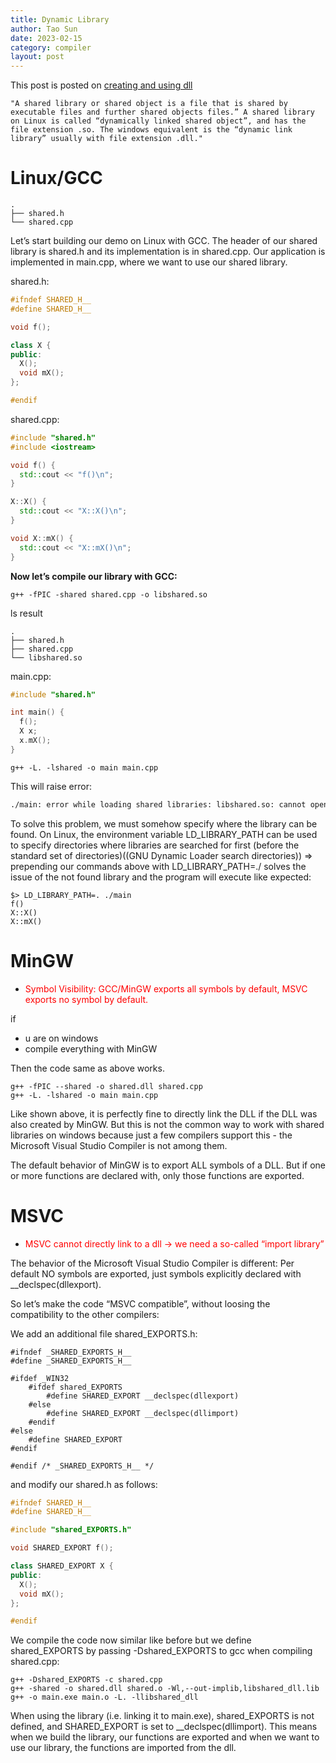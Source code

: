 ```yaml
---
title: Dynamic Library
author: Tao Sun
date: 2023-02-15
category: compiler
layout: post
---
```


This post is posted on [creating and using dll](https://gernotklingler.com/blog/creating-using-shared-libraries-different-compilers-different-operating-systems/)

```
"A shared library or shared object is a file that is shared by executable files and further shared objects files.” A shared library on Linux is called “dynamically linked shared object”, and has the file extension .so. The windows equivalent is the “dynamic link library” usually with file extension .dll."
```

# Linux/GCC
```
.
├── shared.h
└── shared.cpp
```

Let’s start building our demo on Linux with GCC. The header of our shared library is shared.h and its implementation is in shared.cpp. Our application is implemented in main.cpp, where we want to use our shared library.

shared.h:
```cpp
#ifndef SHARED_H__
#define SHARED_H__

void f();

class X {
public:
  X();
  void mX();
};

#endif
```

shared.cpp:
```cpp
#include "shared.h"
#include <iostream>

void f() {
  std::cout << "f()\n";
}

X::X() {
  std::cout << "X::X()\n";
}

void X::mX() {
  std::cout << "X::mX()\n";
}
```
**Now let’s compile our library with GCC:**

```
g++ -fPIC -shared shared.cpp -o libshared.so
```
ls result
```
.
├── shared.h
├── shared.cpp
└── libshared.so
```

main.cpp:
```cpp
#include "shared.h"

int main() {
  f();
  X x;
  x.mX();
}
```
```
g++ -L. -lshared -o main main.cpp
```

This will raise error: 
```bat
./main: error while loading shared libraries: libshared.so: cannot open shared object file: No such file or directory
```
To solve this problem, we must somehow specify where the library can be found. On Linux, the environment variable LD_LIBRARY_PATH can be used to specify directories where libraries are searched for first (before the standard set of directories)((GNU Dynamic Loader search directories)) => prepending our commands above with LD_LIBRARY_PATH=./ solves the issue of the not found library and the program will execute like expected:
```
$> LD_LIBRARY_PATH=. ./main
f()
X::X()
X::mX()
```

# MinGW
- <font color=red>Symbol Visibility: GCC/MinGW exports all symbols by default, MSVC exports no symbol by default.</font>

if
- u are on windows
- compile everything with MinGW 

Then the code same as above works.
```
g++ -fPIC --shared -o shared.dll shared.cpp
g++ -L. -lshared -o main main.cpp
```
Like shown above, it is perfectly fine to 
directly link the DLL if the DLL was also created by MinGW. But this is not the common way to work with shared libraries on windows because just a few compilers support this - the Microsoft Visual Studio Compiler is not among them.

The default behavior of MinGW is to export ALL symbols of a DLL. But if one or more functions are declared with, only those functions are exported.

# MSVC
- <font color=red> MSVC cannot directly link to a dll -> we need a so-called “import library”</font> 

The behavior of the Microsoft Visual Studio Compiler is different: Per default NO symbols are exported, just symbols explicitly declared with __declspec(dllexport).

So let’s make the code “MSVC compatible”, without loosing the compatibility to the other compilers:

We add an additional file shared_EXPORTS.h:
```
#ifndef _SHARED_EXPORTS_H__
#define _SHARED_EXPORTS_H__

#ifdef _WIN32
    #ifdef shared_EXPORTS
        #define SHARED_EXPORT __declspec(dllexport)
    #else
        #define SHARED_EXPORT __declspec(dllimport)
    #endif
#else
    #define SHARED_EXPORT
#endif

#endif /* _SHARED_EXPORTS_H__ */
```
and modify our shared.h as follows:
```cpp
#ifndef SHARED_H__
#define SHARED_H__

#include "shared_EXPORTS.h"

void SHARED_EXPORT f();

class SHARED_EXPORT X {
public:
  X();
  void mX();
};

#endif
```
We compile the code now similar like before but we define shared_EXPORTS by passing -Dshared_EXPORTS to gcc when compiling shared.cpp:

```
g++ -Dshared_EXPORTS -c shared.cpp
g++ -shared -o shared.dll shared.o -Wl,--out-implib,libshared_dll.lib
g++ -o main.exe main.o -L. -llibshared_dll
```
When using the library (i.e. linking it to main.exe), shared_EXPORTS is not defined, and SHARED_EXPORT is set to __declspec(dllimport). This means when we build the library, our functions are exported and when we want to use our library, the functions are imported from the dll.


